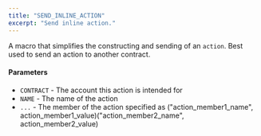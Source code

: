 ```yaml
---
title: "SEND_INLINE_ACTION"
excerpt: "Send inline action."
---
```

A macro that simplifies the constructing and sending of an `action`. Best used to send an action to another contract.

#### Parameters
* `CONTRACT` - The account this action is intended for
* `NAME` - The name of the action
* `...` - The member of the action specified as ("action_member1_name", action_member1_value)("action_member2_name", action_member2_value)